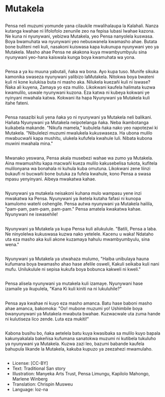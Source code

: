# Mutakela

##
Pensa neli muzumi yomunde yana cilaukile mwalihalaupa la Kalahali. Nanza kutanga kwahae ni lifolofolo zenunile zeo na fepisa lubasi lwahae kazona. Ne kuna ni nyunywani, yebizwa Mutakela, yeo Pensa nanyolela kuswasa. Boya bwamuhata wa nyunywani yeo nebuswanela kwamasho ahae. Butata bone buliteni neli kuli, nasakoni kuiswasa kapa kukunupa nyunywani yeo ya Mutakela. Masho ahae Pensa ne akakona kuya mwambyumbyulu sina nyunywani yeo-hana kaiswala kunga boya kwamuhata wa yona.

##
Pensa a ya ku muuna yabutali, ñaka wa bona. Ayo kupa tuso. Munife sikuka kamonika swaseza nyunywani yalibizo laMutakela. Nitokwa boya bwateni kuli ni kone kulukisa buta ni masho aka. Nilukela kuezañi kuli ni iswase? Ñaka ali kuyena, Zamaya yo eza mulilo. Likokwani kaufela halimata kuzwa kwamulilo, uswale nyunywani kuzona. Eza katwa ni kubeya kokwani ye nyinyani mwahala katwa. Kokwani ita hapa Nyunywani ya Mutakela kuli itahe fateni.

##
Pensa nasazibi kuli yena ñaka yo ni nyunywani ya Mutakela neli balikani. Hañata Nyunywani ya Mutakela neipotelanga ñaka. Neba ikambotanga kuikabela makande. "Nikufa mamela," kubulela ñaka nako yeo napotezwi ki Mutakela. "Nibulelezi muzumi mwalukela kukuswaseza. Ha ubona mulilo mwabucwañi kapa mushitu, ulukela kufufela kwahule luli. Nibata kubona muwini mwahala mina."

##
Mwanako yeswana, Pensa akala musebezi wahae wa zumo ya Mutakela. Aina mwamushitu kapa macwañi kueza mulilo kakusebelisa tukota, kufitela mulilonyana wa bonahala ni kuhula kuba omutuna. Likokwani zene liinzi bukaufi ni bucwañi bone butuka za fufela kwahule, kono Pensa a swasa mpasu yenyinyani. Aibeya mwakatwa kahae.

##
Nyunywani ya mutakela neisakoni kuhana mulo wampasu yene inzi mwakatwa ka Pensa. Nyunywani ya iketela kutaha fafasi ni kunopa kamulomo wateñi oshengile. Pensa autwa nyunywani ya Mutakela hailila, "pam-pam, pam-pam, pam-pam." Pensa amatela kwakatwa kahae. Nyunywani ne iswasehile!

##
Nyunywani ya Mutakela ya kupa Pensa kuli ailukulule. "Batili, Pensa a laba. Ne ninyolelwa kukuswasa kuzwa nako yetelele. Kacenu u waka! Ndataho uta eza masho aka kuli akone kuzamaya hahulu mwambyumbyulu, sina wena."

##
Nyunywani ya Mutakela ya utwahaza mulumo, "Haiba unibulaya hauna kufumana boya bwamasho ahao hase afelile osweli, Kakuli seikaba kuli nani mufu. Unilukulule ni sepisa kukufa boya bobunca kakweli ni kweli."

##
Pensa alisela nyunywani ya mutakela kuli izamaye. Nyunywani hase izamaile ya ikupulela, "Kana Ki kuli kiniti na ni lukuluhile?"

##
Pensa aya kwahae ni kuyo eza masho amanca. Batu hase baboni masho ahae amanca, bakomoka: "Oo! mubone muzumi yo! Ushimbile boya bwanyunywani ya Mutakela mwabuta bwahae. Kuzwacwale uta zuma hande ni kulutiseza lico zende. Luta eza mukiti!"

##
Kabona busihu bo, ñaka aetelela batu kuya kwasibaka sa mulilo kuyo bapala kakunyakalala bakeñisa kufumana sanatokwa muzumi ni kutibela tukuluho ya nyunywani ya Mutakela. Kuzwa zazi leo, bazumi babande kaufela bahupula likande la Mutakela, kakuba kupuzo ya zeezahezi mwamulaho.

##
* License: [CC-BY]
* Text: Traditional San story
* Illustration: Manyeka Arts Trust, Pensa Limungu, Kapilolo Mahongo, Marlene Winberg
* Translation: Chrispin Musweu
* Language: loz-na
